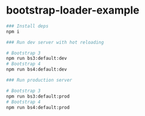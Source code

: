 bootstrap-loader-example
=========================

```bash
### Install deps
npm i

### Run dev server with hot reloading

# Bootstrap 3
npm run bs3:default:dev
# Bootstrap 4
npm run bs4:default:dev

### Run production server

# Bootstrap 3
npm run bs3:default:prod
# Bootstrap 4
npm run bs4:default:prod
```
